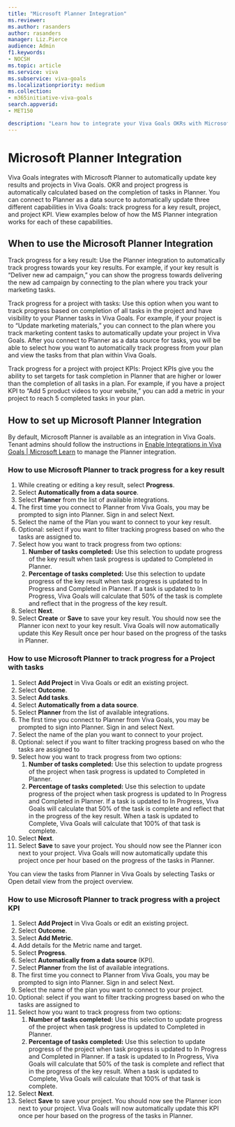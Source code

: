 ```yaml
---
title: "Microsoft Planner Integration"
ms.reviewer: 
ms.author: rasanders
author: rasanders
manager: Liz.Pierce
audience: Admin
f1.keywords:
- NOCSH
ms.topic: article
ms.service: viva
ms.subservice: viva-goals
ms.localizationpriority: medium
ms.collection:  
- m365initiative-viva-goals
search.appverid:
- MET150

description: "Learn how to integrate your Viva Goals OKRs with Microsoft Planner."
---
```


# Microsoft Planner Integration

Viva Goals integrates with Microsoft Planner to automatically update key results and projects in Viva Goals. OKR and project progress is automatically calculated based on the completion of tasks in Planner. You can connect to Planner as a data source to automatically update three different capabilities in Viva Goals: track progress for a key result, project, and project KPI. View examples below of how the MS Planner integration works for each of these capabilities. 

## When to use the Microsoft Planner Integration  

Track progress for a key result: Use the Planner integration to automatically track progress towards your key results. For example, if your key result is “Deliver new ad campaign,” you can show the progress towards delivering the new ad campaign by connecting to the plan where you track your marketing tasks. 

Track progress for a project with tasks: Use this option when you want to track progress based on completion of all tasks in the project and have visibility to your Planner tasks in Viva Goals. For example, if your project is to “Update marketing materials,” you can connect to the plan where you track marketing content tasks to automatically update your project in Viva Goals. After you connect to Planner as a data source for tasks, you will be able to select how you want to automatically track progress from your plan and view the tasks from that plan within Viva Goals. 

Track progress for a project with project KPIs: Project KPIs give you the ability to set targets for task completion in Planner that are higher or lower than the completion of all tasks in a plan. For example, if you have a project KPI to “Add 5 product videos to your website,” you can add a metric in your project to reach 5 completed tasks in your plan.  

## How to set up Microsoft Planner Integration 

By default, Microsoft Planner is available as an integration in Viva Goals. Tenant admins should follow the instructions in [Enable Integrations in Viva Goals | Microsoft Learn](vg-integrations-administration-overview.md) to manage the Planner integration. 

### How to use Microsoft Planner to track progress for a key result  

1. While creating or editing a key result, select **Progress**. 
1. Select **Automatically from a data source**. 
1. Select **Planner** from the list of available integrations. 
1. The first time you connect to Planner from Viva Goals, you may be prompted to sign into Planner. Sign in and select Next. 
1. Select the name of the Plan you want to connect to your key result. 
1. Optional: select if you want to filter tracking progress based on who the tasks are assigned to. 
1. Select how you want to track progress from two options: 
    1. **Number of tasks completed:** Use this selection to update progress of the key result when task progress is updated to Completed in Planner.
    1. **Percentage of tasks completed:** Use this selection to update progress of the key result when task progress is updated to In Progress and Completed in Planner. If a task is updated to In Progress, Viva Goals will calculate that 50% of the task is complete and reflect that in the progress of the key result.
1. Select **Next**. 
1. Select **Create** or **Save** to save your key result. You should now see the Planner icon next to your key result. Viva Goals will now automatically update this Key Result once per hour based on the progress of the tasks in Planner. 

### How to use Microsoft Planner to track progress for a Project with tasks

1. Select **Add Project** in Viva Goals or edit an existing project. 
1. Select **Outcome**. 
1. Select **Add tasks**. 
1. Select **Automatically from a data source**. 
1. Select **Planner** from the list of available integrations. 
1. The first time you connect to Planner from Viva Goals, you may be prompted to sign into Planner. Sign in and select Next. 
1. Select the name of the plan you want to connect to your project. 
1. Optional: select if you want to filter tracking progress based on who the tasks are assigned to 
1. Select how you want to track progress from two options:
    1. **Number of tasks completed:** Use this selection to update progress of the project when task progress is updated to Completed in Planner.
    1. **Percentage of tasks completed:** Use this selection to update progress of the project when task progress is updated to In Progress and Completed in Planner. If a task is updated to In Progress, Viva Goals will calculate that 50% of the task is complete and reflect that in the progress of the key result. When a task is updated to Complete, Viva Goals will calculate that 100% of that task is complete.
1. Select **Next**. 
1. Select **Save** to save your project. You should now see the Planner icon next to your project. Viva Goals will now automatically update this project once per hour based on the progress of the tasks in Planner. 

You can view the tasks from Planner in Viva Goals by selecting Tasks or Open detail view from the project overview. 

### How to use Microsoft Planner to track progress with a project KPI 

1. Select **Add Project** in Viva Goals or edit an existing project. 
1. Select **Outcome**. 
1. Select **Add Metric**. 
1. Add details for the Metric name and target. 
1. Select **Progress**.  
1. Select **Automatically from a data source** (KPI). 
1. Select **Planner** from the list of available integrations. 
1. The first time you connect to Planner from Viva Goals, you may be prompted to sign into Planner. Sign in and select Next. 
1. Select the name of the plan you want to connect to your project. 
1. Optional: select if you want to filter tracking progress based on who the tasks are assigned to 
1. Select how you want to track progress from two options:
    1. **Number of tasks completed:** Use this selection to update progress of the project when task progress is updated to Completed in Planner.
    1. **Percentage of tasks completed:** Use this selection to update progress of the project when task progress is updated to In Progress and Completed in Planner. If a task is updated to In Progress, Viva Goals will calculate that 50% of the task is complete and reflect that in the progress of the key result. When a task is updated to Complete, Viva Goals will calculate that 100% of that task is complete.
1. Select **Next**. 
1. Select **Save** to save your project. You should now see the Planner icon next to your project. Viva Goals will now automatically update this KPI once per hour based on the progress of the tasks in Planner.  